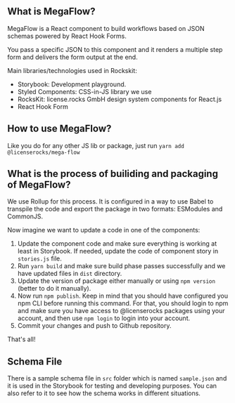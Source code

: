 ## What is MegaFlow?

MegaFlow is a React component to build workflows based on JSON schemas powered by React Hook Forms.

You pass a specific JSON to this component and it renders a multiple step form and delivers the form output at the end.

Main libraries/technologies used in Rockskit:

- Storybook: Development playground.
- Styled Components: CSS-in-JS library we use
- RocksKit: license.rocks GmbH design system components for React.js
- React Hook Form

## How to use MegaFlow?

Like you do for any other JS lib or package, just run `yarn add @licenserocks/mega-flow`

## What is the process of builiding and packaging of MegaFlow?

We use Rollup for this process. It is configured in a way to use Babel to transpile the code and export the package in two formats: ESModules and CommonJS.

Now imagine we want to update a code in one of the components:

1. Update the component code and make sure everything is working at least in Storybook. If needed, update the code of component story in `stories.js` file.
2. Run `yarn build` and make sure build phase passes successfully and we have updated files in `dist` directory.
3. Update the version of package either manually or using `npm version` (better to do it manually).
4. Now run `npm publish`. Keep in mind that you should have configured you npm CLI before running this command. For that, you should login to npm and make sure you have access to @licenserocks packages using your account, and then use `npm login` to login into your account.
5. Commit your changes and push to Github repository.

That's all!

## Schema File

There is a sample schema file in `src` folder which is named `sample.json` and it is used in the Storybook for testing and developing purposes. You can also refer to it to see how the schema works in different situations.

